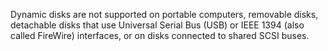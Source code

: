 <Token xmlns:xlink="http://www.w3.org/1999/xlink">Dynamic disks are not supported on portable computers, removable disks, detachable disks that use Universal Serial Bus (USB) or IEEE 1394 (also called FireWire) interfaces, or on disks connected to shared SCSI buses.</Token>
